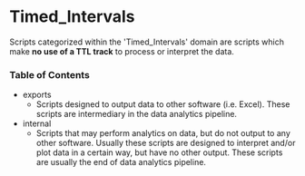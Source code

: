 Timed_Intervals
======================

Scripts categorized within the 'Timed_Intervals' domain are scripts which make <b>no use of a TTL track</b> to process or interpret the data.


### Table of Contents
- exports
	- Scripts designed to output data to other software (i.e. Excel). These scripts are intermediary in the data analytics pipeline.
- internal
	- Scripts that may perform analytics on data, but do not output to any other software. Usually these scripts are designed to interpret and/or plot data in a certain way, but have no other output.  These scripts are usually the end of data analytics pipeline.
